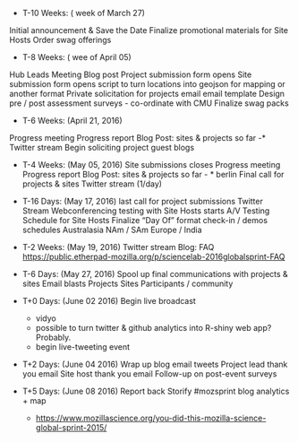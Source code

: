 * T-10 Weeks: ( week of March 27)

Initial announcement & Save the Date
Finalize promotional materials for Site Hosts
Order swag offerings


* T-8 Weeks: ( wee of April 05)

Hub Leads Meeting
Blog post
Project submission form opens
Site submission form opens
script to turn locations into geojson for mapping or another format
Private solicitation for projects email
email template
Design pre / post assessment surveys - co-ordinate with CMU
Finalize swag packs


* T-6 Weeks: (April 21, 2016)

Progress meeting
Progress report
Blog Post: sites & projects so far -*
Twitter stream
Begin soliciting project guest blogs



* T-4 Weeks: (May 05, 2016)
Site submissions closes
Progress meeting
Progress report
Blog Post: sites & projects so far - * berlin
Final call for projects & sites
Twitter stream (1/day)


* T-16 Days: (May 17, 2016)
last call for project submissions
Twitter Stream
Webconferencing testing with Site Hosts starts
A/V Testing Schedule for Site Hosts
Finalize “Day Of” format
check-in / demos schedules
Australasia
NAm / SAm
Europe / India


* T-2 Weeks: (May 19, 2016)
Twitter stream
Blog: FAQ
https://public.etherpad-mozilla.org/p/sciencelab-2016globalsprint-FAQ


* T-6 Days: (May 27, 2016)
Spool up final communications with projects & sites
Email blasts
Projects
Sites
Participants / community



* T+0 Days: (June 02 2016)
Begin live broadcast
   * vidyo
   * possible to turn twitter & github analytics into R-shiny web app? Probably.
   * begin live-tweeting event



* T+2 Days: (June 04 2016)
Wrap up
blog
email
tweets
Project lead thank you email
Site host thank you email
Follow-up on post-event surveys


 * T+5 Days: (June 08 2016)
Report back
Storify #mozsprint
blog analytics + map
     * https://www.mozillascience.org/you-did-this-mozilla-science-global-sprint-2015/
